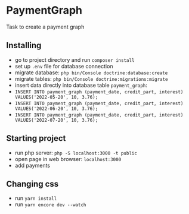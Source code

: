 # PaymentGraph

Task to create a payment graph

## Installing
- go to project directory and run ```composer install```
- set up ```.env``` file for database connection
- migrate database: ```php bin/Console doctrine:database:create```
- migrate tables: ```php bin/Console doctrine:migrations:migrate```
- insert data directly into database table ```payment_graph```:
- ```INSERT INTO payment_graph (payment_date, credit_part, interest) VALUES('2022-05-20', 10, 3.76);```
- ```INSERT INTO payment_graph (payment_date, credit_part, interest) VALUES('2022-06-20', 10, 3.76);```
- ```INSERT INTO payment_graph (payment_date, credit_part, interest) VALUES('2022-07-20', 10, 3.76);```

## Starting project
- run php server: ```php -S localhost:3000 -t public```
- open page in web browser: ```localhost:3000```
- add payments

## Changing css
- run ```yarn install```
- run ```yarn encore dev --watch```